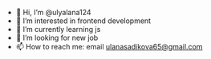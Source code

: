 - 👋 Hi, I’m @ulyalana124
- 👀 I’m interested in frontend development
- 🌱 I’m currently learning js
- 💞️ I’m looking for new job
- 📫 How to reach me: email ulanasadikova65@gmail.com

<!---
ulyalana124/ulyalana124 is a ✨ special ✨ repository because its `README.md` (this file) appears on your GitHub profile.
You can click the Preview link to take a look at your changes.
--->
